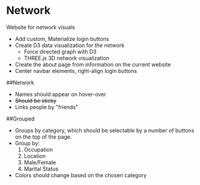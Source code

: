 Network
=====

Website for network visuals

- Add custom, Materialize login buttons
- Create D3 data visualization for the network
  - Force directed graph with D3
  - THREE.js 3D network visualization
- Create the about page from information on the current website
- Center navbar elements, right-align login buttons


##Network

- Names should appear on hover-over
- ~~Should be sticky~~
- Links people by "friends"


##Grouped

- Groups by category, which should be selectable by a number of buttons on the top of the page.
- Group by:
  1. Occupation
  2. Location
  3. Male/Female
  4. Marital Status
- Colors should change based on the chosen category
